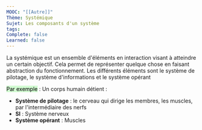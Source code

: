 ```yaml
---
MOOC: "[[Autre]]"
Thème: Systémique
Sujet: Les composants d'un système
tags: 
Complete: false
Learned: false
---
```

La systémique est un ensemble d'éléments en interaction visant à atteindre un certain objectif. Cela permet de représenter quelque chose en faisant abstraction du fonctionnement. Les différents éléments sont le système de pilotage, le système d'informations et le système opérant

<mark style="background: #BBFABBA6;">Par exemple</mark> : Un corps humain détient :
- **Système de pilotage** : le cerveau qui dirige les membres, les muscles, par l'intermédiaire des nerfs
- **SI** : Système nerveux
- **Système opérant** : Muscles

